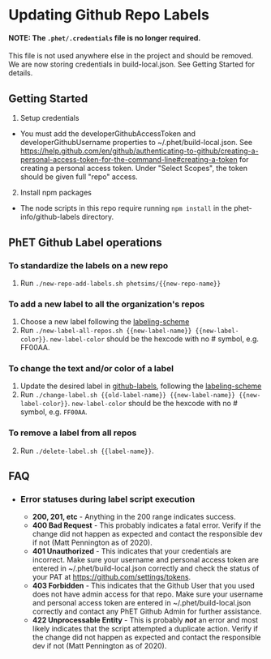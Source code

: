 # Updating Github Repo Labels

#### NOTE: The `.phet/.credentials` file is no longer required.

This file is not used anywhere else in the project and should be removed. We are now storing credentials in
build-local.json. See Getting Started for details.

## Getting Started

1. Setup credentials

- You must add the developerGithubAccessToken and developerGithubUsername properties to ~/.phet/build-local.json. See
  https://help.github.com/en/github/authenticating-to-github/creating-a-personal-access-token-for-the-command-line#creating-a-token
  for creating a personal access token. Under "Select Scopes", the token should be given full "repo" access.

2. Install npm packages

- The node scripts in this repo require running `npm install` in the phet-info/github-labels directory.

## PhET Github Label operations

### To standardize the labels on a new repo

1. Run `./new-repo-add-labels.sh phetsims/{{new-repo-name}}`

### To add a new label to all the organization's repos

1. Choose a new label following the [labeling-scheme](labeling-scheme.md)
2. Run `./new-label-all-repos.sh {{new-label-name}} {{new-label-color}}`.  `new-label-color` should be the hexcode with
   no # symbol, e.g. FF00AA.

### To change the text and/or color of a label

1. Update the desired label in [github-labels](github-labels), following the [labeling-scheme](labeling-scheme.md)
2. Run `./change-label.sh {{old-label-name}} {{new-label-name}} {{new-label-color}}`.  `new-label-color` should be the
   hexcode with no # symbol, e.g. `FF00AA`.

### To remove a label from all repos

2. Run `./delete-label.sh {{label-name}}`.

## FAQ

* ### Error statuses during label script execution

  * __200, 201, etc__ - Anything in the 200 range indicates success.
  * __400 Bad Request__ - This probably indicates a fatal error. Verify if the change did not happen as expected and
    contact the responsible dev if not (Matt Pennington as of 2020).
  * __401 Unauthorized__ - This indicates that your credentials are incorrect. Make sure your username and personal
    access token are entered in ~/.phet/build-local.json correctly and check the status of your PAT
    at https://github.com/settings/tokens.
  * __403 Forbidden__ - This indicates that the Github User that you used does not have admin access for that repo. Make
    sure your username and personal access token are entered in ~/.phet/build-local.json correctly and contact any PhET
    Github Admin for further assistance.
  * __422 Unprocessable Entity__ - This is probably __*not*__ an error and most likely indicates that the script
    attempted a duplicate action. Verify if the change did not happen as expected and contact the responsible dev if
    not (Matt Pennington as of 2020).
